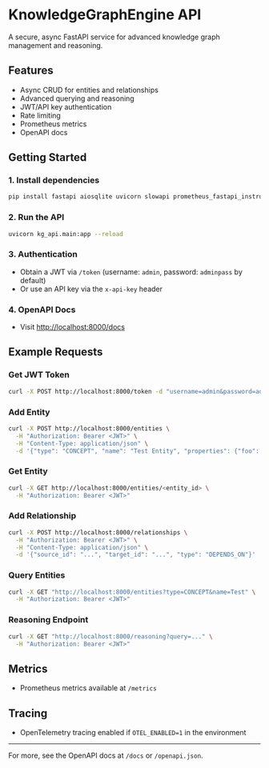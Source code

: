 # KnowledgeGraphEngine API

A secure, async FastAPI service for advanced knowledge graph management and reasoning.

## Features
- Async CRUD for entities and relationships
- Advanced querying and reasoning
- JWT/API key authentication
- Rate limiting
- Prometheus metrics
- OpenAPI docs

## Getting Started

### 1. Install dependencies
```bash
pip install fastapi aiosqlite uvicorn slowapi prometheus_fastapi_instrumentator pydantic
```

### 2. Run the API
```bash
uvicorn kg_api.main:app --reload
```

### 3. Authentication
- Obtain a JWT via `/token` (username: `admin`, password: `adminpass` by default)
- Or use an API key via the `x-api-key` header

### 4. OpenAPI Docs
- Visit [http://localhost:8000/docs](http://localhost:8000/docs)

## Example Requests

### Get JWT Token
```bash
curl -X POST http://localhost:8000/token -d "username=admin&password=adminpass"
```

### Add Entity
```bash
curl -X POST http://localhost:8000/entities \
  -H "Authorization: Bearer <JWT>" \
  -H "Content-Type: application/json" \
  -d '{"type": "CONCEPT", "name": "Test Entity", "properties": {"foo": "bar"}}'
```

### Get Entity
```bash
curl -X GET http://localhost:8000/entities/<entity_id> \
  -H "Authorization: Bearer <JWT>"
```

### Add Relationship
```bash
curl -X POST http://localhost:8000/relationships \
  -H "Authorization: Bearer <JWT>" \
  -H "Content-Type: application/json" \
  -d '{"source_id": "...", "target_id": "...", "type": "DEPENDS_ON"}'
```

### Query Entities
```bash
curl -X GET "http://localhost:8000/entities?type=CONCEPT&name=Test" \
  -H "Authorization: Bearer <JWT>"
```

### Reasoning Endpoint
```bash
curl -X GET "http://localhost:8000/reasoning?query=..." \
  -H "Authorization: Bearer <JWT>"
```

## Metrics
- Prometheus metrics available at `/metrics`

## Tracing
- OpenTelemetry tracing enabled if `OTEL_ENABLED=1` in the environment

---

For more, see the OpenAPI docs at `/docs` or `/openapi.json`.